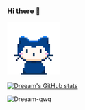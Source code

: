 ### Hi there 👋

![avatar](/assets/github.gif)

[![Dreeam's GitHub stats](https://github-readme-stats.vercel.app/api?username=Dreeam-qwq)](https://github.com/anuraghazra/github-readme-stats)

![Dreeam-qwq](https://count.getloli.com/get/@Dreeam-qwq)
<!--
**Dreeam-qwq/Dreeam-qwq** is a ✨ _special_ ✨ repository because its `README.md` (this file) appears on your GitHub profile.

Here are some ideas to get you started:

- 🔭 I’m currently working on ...
- 🌱 I’m currently learning ...
- 👯 I’m looking to collaborate on ...
- 🤔 I’m looking for help with ...
- 💬 Ask me about ...
- 📫 How to reach me: ...
- 😄 Pronouns: ...
- ⚡ Fun fact: ...
-->
